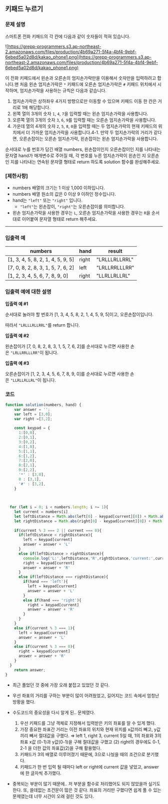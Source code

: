 ## 키패드 누르기

### **문제 설명**

스마트폰 전화 키패드의 각 칸에 다음과 같이 숫자들이 적혀 있습니다.

![https://grepp-programmers.s3.ap-northeast-2.amazonaws.com/files/production/4b69a271-5f4a-4bf4-9ebf-6ebed5a02d8d/kakao_phone1.png](https://grepp-programmers.s3.ap-northeast-2.amazonaws.com/files/production/4b69a271-5f4a-4bf4-9ebf-6ebed5a02d8d/kakao_phone1.png)

이 전화 키패드에서 왼손과 오른손의 엄지손가락만을 이용해서 숫자만을 입력하려고 합니다.맨 처음 왼손 엄지손가락은 `*` 키패드에 오른손 엄지손가락은 `#` 키패드 위치에서 시작하며, 엄지손가락을 사용하는 규칙은 다음과 같습니다.

1. 엄지손가락은 상하좌우 4가지 방향으로만 이동할 수 있으며 키패드 이동 한 칸은 거리로 1에 해당합니다.
2. 왼쪽 열의 3개의 숫자 `1`, `4`, `7`을 입력할 때는 왼손 엄지손가락을 사용합니다.
3. 오른쪽 열의 3개의 숫자 `3`, `6`, `9`를 입력할 때는 오른손 엄지손가락을 사용합니다.
4. 가운데 열의 4개의 숫자 `2`, `5`, `8`, `0`을 입력할 때는 두 엄지손가락의 현재 키패드의 위치에서 더 가까운 엄지손가락을 사용합니다.4-1. 만약 두 엄지손가락의 거리가 같다면, 오른손잡이는 오른손 엄지손가락, 왼손잡이는 왼손 엄지손가락을 사용합니다.

순서대로 누를 번호가 담긴 배열 numbers, 왼손잡이인지 오른손잡이인 지를 나타내는 문자열 hand가 매개변수로 주어질 때, 각 번호를 누른 엄지손가락이 왼손인 지 오른손인 지를 나타내는 연속된 문자열 형태로 return 하도록 solution 함수를 완성해주세요.

### **[제한사항]**

- numbers 배열의 크기는 1 이상 1,000 이하입니다.
- numbers 배열 원소의 값은 0 이상 9 이하인 정수입니다.
- hand는 `"left"` 또는 `"right"` 입니다.
    - `"left"`는 왼손잡이, `"right"`는 오른손잡이를 의미합니다.
- 왼손 엄지손가락을 사용한 경우는 `L`, 오른손 엄지손가락을 사용한 경우는 `R`을 순서대로 이어붙여 문자열 형태로 return 해주세요.

---

### **입출력 예**

|numbers|hand|result|
|---|---|---|
|[1, 3, 4, 5, 8, 2, 1, 4, 5, 9, 5]|right|"LRLLLRLLRRL"|
|[7, 0, 8, 2, 8, 3, 1, 5, 7, 6, 2]|left|"LRLLRRLLLRR"|
|[1, 2, 3, 4, 5, 6, 7, 8, 9, 0]|right|"LLRLLRLLRL"|

### **입출력 예에 대한 설명**

**입출력 예 #1**

순서대로 눌러야 할 번호가 [1, 3, 4, 5, 8, 2, 1, 4, 5, 9, 5]이고, 오른손잡이입니다.


따라서 `"LRLLLRLLRRL"`를 return 합니다.

**입출력 예 #2**

왼손잡이가 [7, 0, 8, 2, 8, 3, 1, 5, 7, 6, 2]를 순서대로 누르면 사용한 손은 `"LRLLRRLLLRR"`이 됩니다.

**입출력 예 #3**

오른손잡이가 [1, 2, 3, 4, 5, 6, 7, 8, 9, 0]를 순서대로 누르면 사용한 손은 `"LLRLLRLLRL"`이 됩니다.

### 코드

```jsx
function solution(numbers, hand) {
    var answer = '';
    var left = [3,0];
    var right =[3,2];
  
    const keypad = {
      1:[0,0],
      2:[0,1],
      3:[0,2],
      4:[1,0],
      5:[1,1],
      6:[1,2],
      7:[2,0],
      8:[2,1],
      9:[2,2],
      '*' : [3,0],
      0 : [3,1],
      '#' : [3,2],
    }
  
    
  
  for (let i = 0; i < numbers.length; i += 1){
    let current = numbers[i]
    let leftDistance = Math.abs(left[0] - keypad[current][0]) + Math.abs(left[1] - keypad[current][1])
    let rightDistance = Math.abs(right[0] - keypad[current][0]) + Math.abs(right[1] - keypad[current][1])
    
    if(current % 3 === 2 || current === 0){
      if(leftDistance < rightDistance){
        left = keypad[current]
        answer = answer + 'L'
      }
      else if(leftDistance > rightDistance){
        console.log('L:',leftDistance,'R',rightDistance,'current:',current)
        right = keypad[current]
        answer = answer + 'R'
      }
      else if(leftDistance === rightDistance){
        if(hand === 'left'){
          left = keypad[current]
          answer = answer + 'L'
        }
        else if(hand === 'right'){
          right = keypad[current]
          answer = answer + 'R'
        }
      }
    }
    else if(current % 3 === 1){
      left = keypad[current]
      answer = answer + 'L'
    }
    else if(current % 3 === 0){
      right = keypad[current]
      answer = answer + 'R'
    }
  }
    return answer;
}
```

- 최근 풀었던 것 중에 가장 오래 붙잡고 있었던 것 같다.
- 우선 좌표의 거리를 구하는 부분이 많이 어려웠었고, 길어지는 코드 속에서 엄청난 방황을 했다.
- 수도코드의 중요성을 다시 알게 된.. 문제였다.
    1. 우선 키패드를 그냥 객체로 지정해서 입력받은 키의 좌표를 알 수 있게 했다.
    2. 가장 중요한 좌표간 거리는 이전 좌표의 위치와 현재 위치를 x값끼리 빼고, y값 끼리 빼서 절대값을 구했다. ⇒ left 1, right 3, current 5일 때, 1의 좌표와 3의 좌표 x값 (0-1)과 y값(0-1)을 구해 절대값을 구했고 (2) right의 경우에도 0-1, 2-1 을 더한 값의 좌표값(2)을 구해 활용했다.
    3. 키패드가 3의 배열로 이루어졌기 때문에, 3으로 나눴을 때의 조건으로 분기했다.
    4. 키패드가 한 번 입력 될 때마다 left or right에 current 값을 넣었고, answer에 한 글자씩 추가했다.

- 중복되는 부분이 많기 때문에.. 저 부분을 함수로 처리했어도 되지 않았을까 싶기도 한다. 또, 쓸데없는 조건문이 많은 것 같다. 좌표의 거리만 구했다면 쉽게 풀 수 있는 문제였는데 너무 시간이 오래 걸린 것도 있다.
